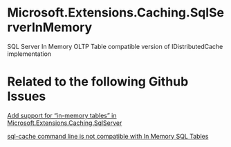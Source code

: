 # Microsoft.Extensions.Caching.SqlServerInMemory
SQL Server In Memory OLTP Table compatible version of IDistributedCache implementation

# Related to the following Github Issues

[Add support for “in-memory tables” in Microsoft.Extensions.Caching.SqlServer](https://github.com/dotnet/extensions/issues/1894)

[sql-cache command line is not compatible with In Memory SQL Tables](https://github.com/dotnet/aspnetcore/issues/17640)
